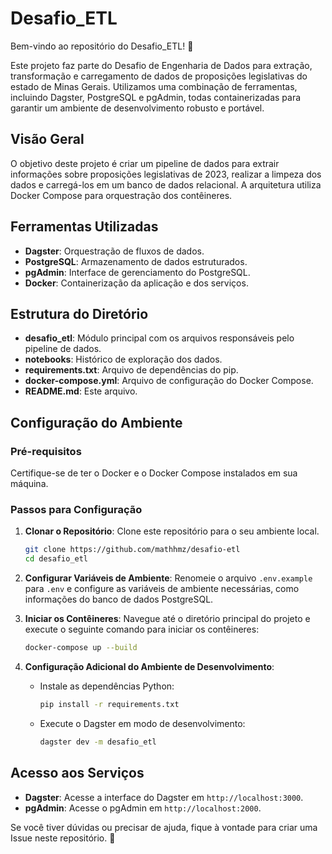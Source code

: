 # Desafio_ETL

Bem-vindo ao repositório do Desafio_ETL! 🚀

Este projeto faz parte do Desafio de Engenharia de Dados para extração, transformação e carregamento de dados de proposições legislativas do estado de Minas Gerais. Utilizamos uma combinação de ferramentas, incluindo Dagster, PostgreSQL e pgAdmin, todas containerizadas para garantir um ambiente de desenvolvimento robusto e portável.

## Visão Geral

O objetivo deste projeto é criar um pipeline de dados para extrair informações sobre proposições legislativas de 2023, realizar a limpeza dos dados e carregá-los em um banco de dados relacional. A arquitetura utiliza Docker Compose para orquestração dos contêineres.

## Ferramentas Utilizadas

- **Dagster**: Orquestração de fluxos de dados.
- **PostgreSQL**: Armazenamento de dados estruturados.
- **pgAdmin**: Interface de gerenciamento do PostgreSQL.
- **Docker**: Containerização da aplicação e dos serviços.

## Estrutura do Diretório

- **desafio_etl**: Módulo principal com os arquivos responsáveis pelo pipeline de dados.
- **notebooks**: Histórico de exploração dos dados.
- **requirements.txt**: Arquivo de dependências do pip.
- **docker-compose.yml**: Arquivo de configuração do Docker Compose.
- **README.md**: Este arquivo.

## Configuração do Ambiente

### Pré-requisitos

Certifique-se de ter o Docker e o Docker Compose instalados em sua máquina.

### Passos para Configuração

1. **Clonar o Repositório**: Clone este repositório para o seu ambiente local.
   ```bash
   git clone https://github.com/mathhmz/desafio-etl
   cd desafio_etl
   ```

2. **Configurar Variáveis de Ambiente**: Renomeie o arquivo `.env.example` para `.env` e configure as variáveis de ambiente necessárias, como informações do banco de dados PostgreSQL.

3. **Iniciar os Contêineres**: Navegue até o diretório principal do projeto e execute o seguinte comando para iniciar os contêineres:
   ```bash
   docker-compose up --build
   ```

4. **Configuração Adicional do Ambiente de Desenvolvimento**:
   - Instale as dependências Python:
     ```bash
     pip install -r requirements.txt
     ```
   - Execute o Dagster em modo de desenvolvimento:
     ```bash
     dagster dev -m desafio_etl
     ```

## Acesso aos Serviços

- **Dagster**: Acesse a interface do Dagster em `http://localhost:3000`.
- **pgAdmin**: Acesse o pgAdmin em `http://localhost:2000`.

Se você tiver dúvidas ou precisar de ajuda, fique à vontade para criar uma Issue neste repositório. 🚀
